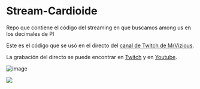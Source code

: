 # Stream-Cardioide

Repo que contiene el código del streaming en que buscamos among us en los decimales de PI

Este es el código que se usó en el directo del [canal de Twitch de MrVizious](https://www.twitch.tv/mrvizious).

La grabación del directo se puede encontrar en [Twitch](https://www.twitch.tv/videos/1475862164) y en [Youtube](https://youtu.be/c2ISvBEOkX4).

![image](https://user-images.githubusercontent.com/38861496/164990193-c2323d0b-99fb-4bae-8b1d-2492ede2a107.png)

![](https://github.com/MrVizious/Stream-Cardioide/blob/main/readme-files/example.gif)
